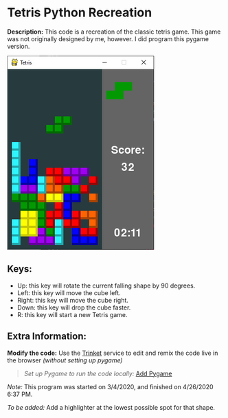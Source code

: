 # Tetris Python Recreation
**Description:** This code is a recreation of the classic tetris game. This game was not originally designed by me, however. I did program this pygame version.

![Program screenshot](./screenshot.jpg)

## Keys:
- Up: this key will rotate the current falling shape by 90 degrees.
- Left: this key will move the cube left.
- Right: this key will move the cube right.
- Down: this key will drop the cube faster.
- R: this key will start a new Tetris game.

## Extra Information:
**Modify the code:** Use the [Trinket](https://trinket.io/pygame/50c3ebf4af) service to edit and remix the code live in the browser *(without setting up pygame)*

>*Set up Pygame to run the code locally:* [Add Pygame](https://stackoverflow.com/questions/28453854/add-pygame-module-in-pycharm-id)

*Note:* This program was started on 3/4/2020, and finished on 4/26/2020 6:37 PM.

*To be added:* Add a highlighter at the lowest possible spot for that shape.
